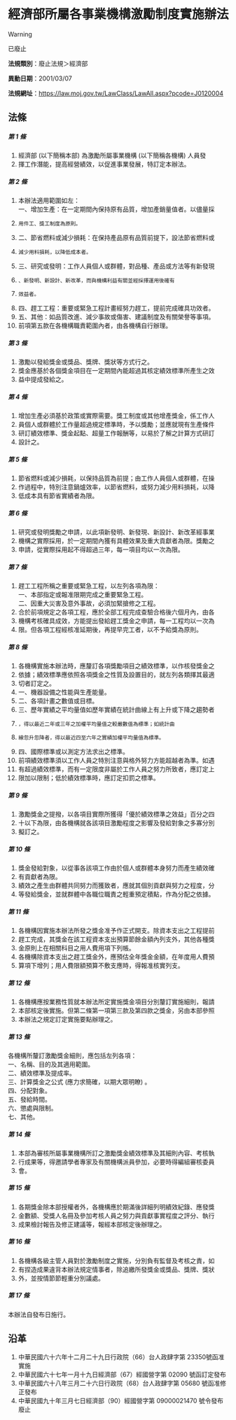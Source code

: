 # 經濟部所屬各事業機構激勵制度實施辦法


> [!WARNING]
> 已廢止


**法規類別**：廢止法規＞經濟部

**異動日期**：2001/03/07  

**法規網址**：https://law.moj.gov.tw/LawClass/LawAll.aspx?pcode=J0120004



## 法條
##### 第 1 條
1. 經濟部 (以下簡稱本部) 為激勵所屬事業機構 (以下簡稱各機構) 人員發
1. 揮工作潛能，提高經營績效，以促進事業發展，特訂定本辦法。

##### 第 2 條
1. 本辦法適用範圍如左：  
一、增加生產：在一定期間內保持原有品質，增加產銷量值者。以儘量採
1.     用件工、獎工制度為原則。
1. 二、節省燃料或減少損耗：在保持產品原有品質前提下，設法節省燃料或
1.     減少用料損耗，以降低成本者。
1. 三、研究或發明：工作人員個人或群體，對品種、產品或方法等有新發現
1.     、新發明、新設計、新改革，而與機構利益有關並經採擇運用後確有
1.     效益者。
1. 四、趕工工程：重要或緊急工程計畫經努力趕工，提前完成確具功效者。
1. 五、其他：如品質改進、減少事故或傷害、建議制度及有關榮譽等事項。
1. 前項第五款在各機構職責範圍內者，由各機構自行辦理。

##### 第 3 條
1. 激勵以發給獎金或獎品、獎牌、獎狀等方式行之。
1. 獎金應基於各個獎金項目在一定期間內能超過其核定績效標準所產生之效
1. 益中提成發給之。

##### 第 4 條
1. 增加生產必須基於政策或實際需要。獎工制度或其他增產獎金，係工作人
1. 員個人或群體於工作量超過規定標準時，予以獎勵；並應就現有生產條件
1. 研訂績效標準、獎金起點、超量工作報酬等，以易於了解之計算方式研訂
1. 設計之。

##### 第 5 條
1. 節省燃料或減少損耗，以保持品質為前提；由工作人員個人或群體，在操
1. 作過程中，特別注意鍋爐效率，以節省燃料，或努力減少用料損耗，以降
1. 低成本具有節省實績者為限。

##### 第 6 條
1. 研究或發明獎勵之申請，以此項新發明、新發現、新設計、新改革經事業
1. 機構之實際採用，於一定期間內獲有具體效果及重大貢獻者為限。獎勵之
1. 申請，從實際採用起不得超過三年，每一項目均以一次為限。

##### 第 7 條
1. 趕工工程所稱之重要或緊急工程，以左列各項為限：  
一、本部指定或報准限期完成之重要緊急工程。  
二、因重大災害及意外事故，必須加緊搶修之工程。
1. 合於前項規定之各項工程，應於全部工程完成查驗合格後六個月內，由各
1. 機構考核確具成效，方能提出發給趕工獎金之申請，每一工程均以一次為
1. 限。但各項工程經核准延期後，再提早完工者，以不予給獎為原則。

##### 第 8 條
1. 各機構實施本辦法時，應釐訂各項獎勵項目之績效標準，以作核發獎金之
1. 依據；績效標準應依照各項獎金之性質及設置目的，就左列各類擇其最適
1. 切者訂定之。
1. 一、機器設備之性能與生產能量。
1. 二、各項計畫之數值或目標。
1. 三、歷年實績之平均量值如歷年實績在統計曲線上有上升或下降之趨勢者
1.     ，得以最近二年或三年之加權平均量值之較嚴數值為標準；如統計曲
1.     線忽升忽降者，得以最近四至六年之實績加權平均量值為標準。
1. 四、國際標準或以測定方法求出之標準。
1. 前項績效標準須以工作人員之特別注意與格外努力方能超越者為準。如遇
1. 有超過績效標準，而有一定限度非屬於工作人員之努力所致者，應訂定上
1. 限加以限制；低於績效標準時，應訂定扣罰之標準。

##### 第 9 條
1. 激勵獎金之提撥，以各項目實際所獲得「優於績效標準之效益」百分之四
1. 十以下為限，由各機構就各該項目激勵程度之影響及發給對象之多寡分別
1. 擬訂之。

##### 第 10 條
1. 獎金發給對象，以從事各該項工作由於個人或群體本身努力而產生績效確
1. 有貢獻者為限。
1. 績效之產生由群體共同努力而獲致者，應就其個別貢獻與努力之程度，分
1. 等發給獎金，並就群體中各職位職責之輕重預定積點，作為分配之依據。

##### 第 11 條
1. 各機構因實施本辦法所發之獎金准予作正式開支。除資本支出之工程提前
1. 趕工完成，其獎金在該工程資本支出預算節餘金額內列支外，其他各種獎
1. 金原則上在相關科目之用人費用項下列帳。
1. 各機構除資本支出之趕工獎金外，應預估全年獎金金額，在年度用人費預
1. 算項下增列；用人費限額預算不敷支應時，得報准核實列支。

##### 第 12 條
1. 各機構應按業務性質就本辦法所定實施獎金項目分別釐訂實施細則，報請
1. 本部核定後實施。但第二條第一項第三款及第四款之獎金，另由本部參照
1. 本辦法之規定訂定實施要點辦理之。

##### 第 13 條
各機構所釐訂激勵獎金細則，應包括左列各項：  
一、名稱、目的及其適用範圍。  
二、績效標準及提成率。  
三、計算獎金之公式 (應力求簡確，以期大眾明瞭) 。  
四、分配對象。  
五、發給時間。  
六、懲處與限制。  
七、其他。

##### 第 14 條
1. 本部為審核所屬事業機構所訂之激勵獎金績效標準及其細則內容、考核執
1. 行成果等，得邀請學者專家及有關機構派員參加，必要時得編組審核委員
1. 會。

##### 第 15 條
1. 各期獎金除本部授權者外，各機構應於期滿後詳細列明績效紀錄、應發獎
1. 金數額、受獎人名冊及參加考核人員之努力與貢獻事實程度之評分、執行
1. 成果檢討報告及修正建議等，報經本部核定後辦理之。

##### 第 16 條
1. 各機構各級主管人員對於激勵制度之實施，分別負有監督及考核之責，如
1. 有捏造成果違背本辦法規定情事者，除追繳所發獎金或獎品、獎牌、獎狀
1. 外，並按情節節輕重分別議處。

##### 第 17 條
本辦法自發布日施行。

## 沿革
1. 中華民國六十六年十二月二十九日行政院（66）台人政肆字第 23350號函准實施
1. 中華民國六十七年一月十九日經濟部（67）經國營字第 02090  號函訂定發布
1. 中華民國六十八年三月二十六日行政院（68）台人政肆字第 05680  號函准修正發布
1. 中華民國九十年三月七日經濟部（90）經國營字第 09000021470  號令發布廢止
